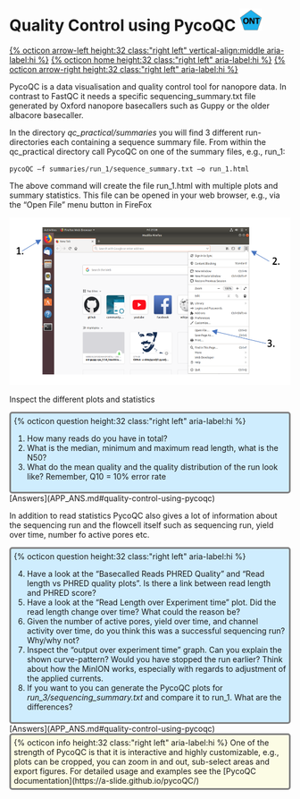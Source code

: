 # Quality Control using PycoQC <img src="figures/ONT.png" height="40px">

[{% octicon arrow-left height:32 class:"right left" vertical-align:middle aria-label:hi %}](QC.md) [{% octicon home height:32 class:"right left" aria-label:hi %}](index.md) [{% octicon arrow-right height:32 class:"right left" aria-label:hi %}](QC_M.md)

PycoQC is a data visualisation and quality control tool for nanopore data. In contrast to FastQC it needs a specific sequencing_summary.txt file generated by Oxford nanopore basecallers such as Guppy or the older albacore basecaller.

In the directory *qc_practical/summaries* you will find 3 different run-directories each containing a sequence summary file.  From within the qc_practical directory call PycoQC on one of the summary files, e.g., run_1:

```
pycoQC –f summaries/run_1/sequence_summary.txt –o run_1.html
```

The above command will create the file run_1.html with multiple plots and summary statistics. This file can be opened in your web browser, e.g., via the “Open File” menu button in FireFox

<img src="figures/QC_P_1.png" height="300px">

Inspect the different plots and statistics

<div style="background-color:#cfedfe;border-radius:5px;border-style:solid;border-color:gray;padding:5px">
  {% octicon question height:32 class:"right left" aria-label:hi %} 
  <ol>
    <li>How many reads do you have in total?</li>
    <li>What is the median, minimum and maximum read length, what is the N50?</li>
    <li>What do the mean quality and the quality distribution of the run look like? Remember, Q10 = 10% error rate</li>
  </ol>
</div>
[Answers](APP_ANS.md#quality-control-using-pycoqc)

In addition to read statistics PycoQC also gives a lot of information about the sequencing run and the flowcell itself such as sequencing run, yield over time, number fo active pores etc.

<div style="background-color:#cfedfe;border-radius:5px;border-style:solid;border-color:gray;padding:5px">
  {% octicon question height:32 class:"right left" aria-label:hi %} 
  <ol start="4">
    <li>Have a look at the “Basecalled Reads PHRED Quality” and “Read length vs PHRED quality plots”. Is there a link between read length and PHRED score?</li>
    <li>Have a look at the “Read Length over Experiment time” plot. Did the read length change over time? What could the reason be?</li>
    <li>Given the number of active pores, yield over time, and channel activity over time, do you think this was a successful sequencing run? Why/why not?</li>
    <li>Inspect the “output over experiment time” graph. Can you explain the shown curve-pattern? Would you have stopped the run earlier? Think about how the MinION works, especially with regards to adjustment of the applied currents.</li>
    <li>If you want to you can generate the PycoQC plots for <i>run_3/sequencing_summary.txt</i> and compare it to run_1. What are the differences?</li>
  </ol>
</div>
[Answers](APP_ANS.md#quality-control-using-pycoqc)

<div style="background-color:#fcfce5;border-radius:5px;border-style:solid;border-color:gray;padding:5px">
  {% octicon info height:32 class:"right left" aria-label:hi %} 
  One of the strength of PycoQC is that it is interactive and highly customizable, e.g., plots can be cropped, you can zoom in and out, sub-select areas and export figures. For detailed usage and examples see the [PycoQC documentation](https://a-slide.github.io/pycoQC/)
</div>

